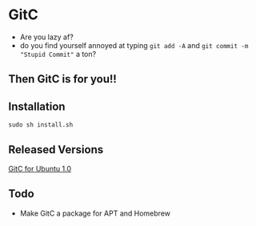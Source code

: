 # GitC
* Are you lazy af?
* do you find yourself annoyed at typing ```git add -A``` and ```git commit -m "Stupid Commit"``` a ton?

## Then GitC is for you!!

## Installation

```
sudo sh install.sh
```

## Released Versions
[GitC for Ubuntu 1.0](https://github.com/ronakdev/gitc/releases/tag/1.0)

## Todo
- Make GitC a package for APT and Homebrew
